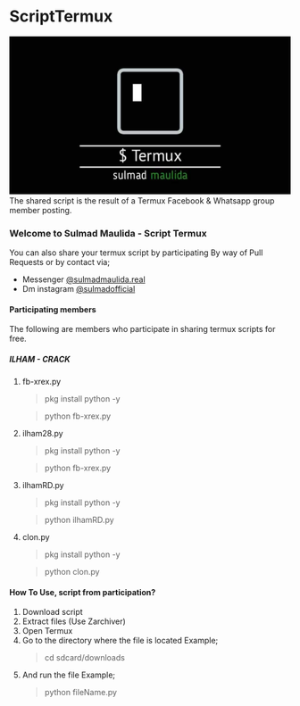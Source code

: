 # ScriptTermux
![This is an image](https://github.com/sulmadmaulida/ScriptTermux/blob/ed7176b9fb82f08e811f76f9cc40f11c0fd48463/FB_IMG_1649143647493.jpg)
The shared script is the result of a Termux Facebook &amp; Whatsapp group member posting. 

### Welcome to Sulmad Maulida - Script Termux
You can also share your termux script by participating 
By way of Pull Requests or by contact via;
 - Messenger [@sulmadmaulida.real](https://facebook.com/sulmadmaulida.real/)
 - Dm instagram [@sulmadofficial](https://instagram.com/sulmadofficial)

#### Participating members
The following are members who participate in sharing termux scripts for free. 

##### ILHAM - CRACK
1. fb-xrex.py
   > pkg install python -y
   
   > python fb-xrex.py

2. ilham28.py
   > pkg install python -y
   
   > python fb-xrex.py

3. ilhamRD.py
   > pkg install python -y
   
   > python ilhamRD.py

4. clon.py
   > pkg install python -y
   
   > python clon.py

#### How To Use, script from participation? 
1. Download script
2. Extract files (Use Zarchiver)
3. Open Termux
4. Go to the directory where the file is located 
   Example;
   > cd sdcard/downloads 
5. And run the file 
   Example;
   > python fileName.py
